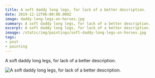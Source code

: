 ```yaml
---
title: A soft daddy long legs, for lack of a better description.
date: 2019-12-12T06:00:00.000Z
image: daddy-long-legs-on-horses.jpg
summary: A soft daddy long legs, for lack of a better description.
excerpt: A soft daddy long legs, for lack of a better description.
imaqge: /static/img/paintings/soft-daddy-long-legs-on-horses.jpg
tags: 
- post
- painting
---
```

  A soft daddy long legs, for lack of a better description.
  
![A soft daddy long legs, for lack of a better description.](/static/img/paintings/soft-daddy-long-legs-on-horses.jpg)